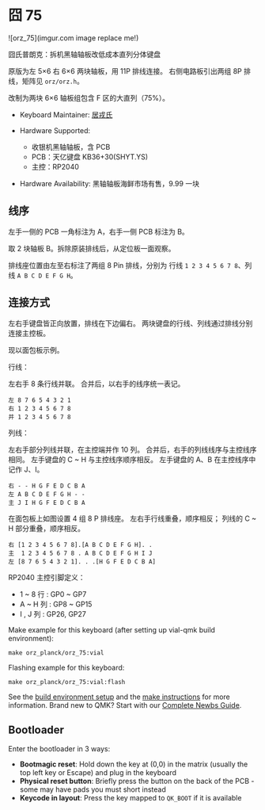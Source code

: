 # 囧 75

![orz_75](imgur.com image replace me!)

囧氏普朗克：拆机黑轴轴板改低成本直列分体键盘

原版为左 5×6 右 6×6 两块轴板，用 11P 排线连接。
右侧电路板引出两组 8P 排线，矩阵见 `orz/orz.h`。

改制为两块 6×6 轴板组包含 F 区的大直列（75%）。

* Keyboard Maintainer: [居戎氏](https://github.com/lotem)
* Hardware Supported:
  - 收银机黑轴轴板，含 PCB
  - PCB：天亿键盘 KB36+30(SHYT.YS)
  - 主控：RP2040
  
* Hardware Availability: 黑轴轴板海鲜市场有售，9.99 一块

## 线序

左手一侧的 PCB 一角标注为 A，右手一侧 PCB 标注为 B。

取 2 块轴板 B。拆除原装排线后，从定位板一面观察。

排线座位置由左至右标注了两组 8 Pin 排线，分别为
行线 `1 2 3 4 5 6 7 8`、列线 `A B C D E F G H`。
 
## 连接方式

左右手键盘皆正向放置，排线在下边偏右。
两块键盘的行线、列线通过排线分别连接主控板。

现以面包板示例。

行线：

左右手 8 条行线并联。
合并后，以右手的线序统一表记。

    左 8 7 6 5 4 3 2 1
    右 1 2 3 4 5 6 7 8
    并 1 2 3 4 5 6 7 8

列线：

左右手部分列线并联，在主控端并作 10 列。
合并后，右手的列线线序与主控线序相同。
左手键盘的 C ~ H 与主控线序顺序相反。
左手键盘的 A、B 在主控线序中记作 J、I。

    右 - - H G F E D C B A
    左 A B C D E F G H - -
    主 J I H G F E D C B A

在面包板上如图设置 4 组 8 P 排线座。
左右手行线重叠，顺序相反；
列线的 C ~ H 部分重叠，顺序相反。

    右 [1 2 3 4 5 6 7 8].[A B C D E F G H]. .
    主  1 2 3 4 5 6 7 8 . A B C D E F G H I J
    左 [8 7 6 5 4 3 2 1]. . .[H G F E D C B A]

RP2040 主控引脚定义：

 - 1 ~ 8 行 : GP0 ~ GP7
 - A ~ H 列 : GP8 ~ GP15
 - I , J 列 : GP26, GP27

Make example for this keyboard (after setting up vial-qmk build environment):

    make orz_planck/orz_75:vial

Flashing example for this keyboard:

    make orz_planck/orz_75:vial:flash

See the [build environment setup](https://docs.qmk.fm/#/getting_started_build_tools) and the [make instructions](https://docs.qmk.fm/#/getting_started_make_guide) for more information. Brand new to QMK? Start with our [Complete Newbs Guide](https://docs.qmk.fm/#/newbs).

## Bootloader

Enter the bootloader in 3 ways:

* **Bootmagic reset**: Hold down the key at (0,0) in the matrix (usually the top left key or Escape) and plug in the keyboard
* **Physical reset button**: Briefly press the button on the back of the PCB - some may have pads you must short instead
* **Keycode in layout**: Press the key mapped to `QK_BOOT` if it is available
